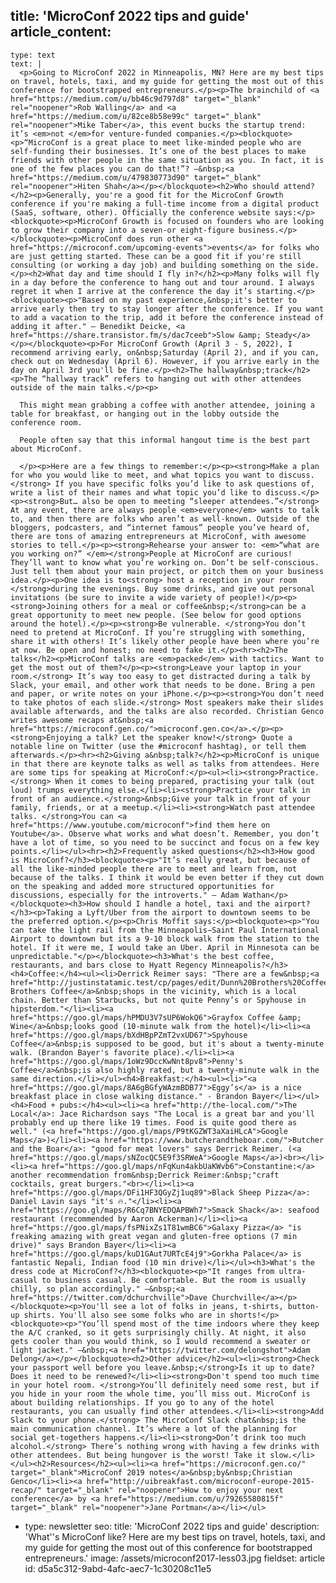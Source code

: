title: 'MicroConf 2022 tips and guide'
article_content:
  -
    type: text
    text: |
      <p>Going to MicroConf 2022 in Minneapolis, MN? Here are my best tips on travel, hotels, taxi, and my guide for getting the most out of this conference for bootstrapped entrepreneurs.</p><p>The brainchild of <a href="https://medium.com/u/bb46c9d797d8" target="_blank" rel="noopener">Rob Walling</a> and <a href="https://medium.com/u/82ce8b58e99c" target="_blank" rel="noopener">Mike Taber</a>, this event bucks the startup trend: it’s <em>not </em>for venture-funded companies.</p><blockquote><p>“MicroConf is a great place to meet like-minded people who are self-funding their businesses. It’s one of the best places to make friends with other people in the same situation as you. In fact, it is one of the few places you can do that!”? –&nbsp;<a href="https://medium.com/u/479830773d90" target="_blank" rel="noopener">Hiten Shah</a></p></blockquote><h2>Who should attend?</h2><p>Generally, you're a good fit for the MicroConf Growth conference if you're making a full-time income from a digital product (SaaS, software, other). Officially the conference website says:</p><blockquote><p>MicroConf Growth is focused on founders who are looking to grow their company into a seven-or eight-figure business.</p></blockquote><p>MicroConf does run other <a href="https://microconf.com/upcoming-events">events</a> for folks who are just getting started. These can be a good fit if you're still consulting (or working a day job) and building something on the side.</p><h2>What day and time should I fly in?</h2><p>Many folks will fly in a day before the conference to hang out and tour around. I always regret it when I arrive at the conference the day it’s starting.</p><blockquote><p>"Based on my past experience,&nbsp;it's better to arrive early then try to stay longer after the conference. If you want to add a vacation to the trip, add it before the conference instead of adding it after." – Benedikt Deicke, <a href="https://share.transistor.fm/s/dac7ceeb">Slow &amp; Steady</a></p></blockquote><p>For MicroConf Growth (April 3 - 5, 2022), I recommend arriving early, on&nbsp;Saturday (April 2), and if you can, check out on Wednesday (April 6). However, if you arrive early in the day on April 3rd you'll be fine.</p><h2>The hallway&nbsp;track</h2><p>The “hallway track” refers to hanging out with other attendees outside of the main talks.</p><p>
      
      This might mean grabbing a coffee with another attendee, joining a table for breakfast, or hanging out in the lobby outside the conference room.
      
      People often say that this informal hangout time is the best part about MicroConf.
      
      </p><p>Here are a few things to remember:</p><p><strong>Make a plan for who you would like to meet, and what topics you want to discuss.</strong> If you have specific folks you’d like to ask questions of, write a list of their names and what topic you’d like to discuss.</p><p><strong>But… also be open to meeting “sleeper attendees.”</strong> At any event, there are always people <em>everyone</em> wants to talk to, and then there are folks who aren’t as well-known. Outside of the bloggers, podcasters, and “internet famous” people you’ve heard of, there are tons of amazing entrepreneurs at MicroConf, with awesome stories to tell.</p><p><strong>Rehearse your answer to: <em>“what are you working on?” </em></strong>People at MicroConf are curious! They’ll want to know what you’re working on. Don’t be self-conscious. Just tell them about your main project, or pitch them on your business idea.</p><p>One idea is to<strong> host a reception in your room </strong>during the evenings. Buy some drinks, and give out personal invitations (be sure to invite a wide variety of people!)</p><p><strong>Joining others for a meal or coffee&nbsp;</strong>can be a great opportunity to meet new people. (See below for good options around the hotel).</p><p><strong>Be vulnerable. </strong>You don’t need to pretend at MicroConf. If you’re struggling with something, share it with others! It’s likely other people have been where you’re at now. Be open and honest; no need to fake it.</p><hr><h2>The talks</h2><p>MicroConf talks are <em>packed</em> with tactics. Want to get the most out of them?</p><p><strong>Leave your laptop in your room.</strong> It’s way too easy to get distracted during a talk by Slack, your email, and other work that needs to be done. Bring a pen and paper, or write notes on your iPhone.</p><p><strong>You don’t need to take photos of each slide.</strong> Most speakers make their slides available afterwards, and the talks are also recorded. Christian Genco writes awesome recaps at&nbsp;<a href="https://microconf.gen.co/">microconf.gen.co</a>.</p><p><strong>Enjoying a talk? Let the speaker know!</strong> Quote a notable line on Twitter (use the #microconf hashtag), or tell them afterwards.</p><hr><h2>Giving a&nbsp;talk?</h2><p>MicroConf is unique in that there are keynote talks as well as talks from attendees. Here are some tips for speaking at MicroConf:</p><ul><li><strong>Practice.</strong> When it comes to being prepared, practising your talk (out loud) trumps everything else.</li><li><strong>Practice your talk in front of an audience.</strong>&nbsp;Give your talk in front of your family, friends, or at a meetup.</li><li><strong>Watch past attendee talks. </strong>You can <a href="https://www.youtube.com/microconf">find them here on Youtube</a>. Observe what works and what doesn’t. Remember, you don’t have a lot of time, so you need to be succinct and focus on a few key points.</li></ul><hr><h2>Frequently asked questions</h2><h3>How good is MicroConf?</h3><blockquote><p>"It’s really great, but because of all the like-minded people there are to meet and learn from, not because of the talks. I think it would be even better if they cut down on the speaking and added more structured opportunities for discussions, especially for the introverts." – Adam Wathan</p></blockquote><h3>How should I handle a hotel, taxi and the airport?</h3><p>Taking a Lyft/Uber from the airport to downtown seems to be the preferred option.</p><p>Chris Moffit says:</p><blockquote><p>"You can take the light rail from the Minneapolis−Saint Paul International Airport to downtown but its a 9-10 block walk from the station to the hotel. If it were me, I would take an Uber. April in Minnesota can be unpredictable."</p></blockquote><h3>What's the best coffee, restaurants, and bars close to Hyatt Regency Minneapolis?</h3><h4>Coffee:</h4><ul><li>Derrick Reimer says: "There are a few&nbsp;<a href="http://justinstatamic.test/cp/pages/edit/Dunn%20Brothers%20Coffee">Dunn Brothers Coffee</a>&nbsp;shops in the vicinity, which is a local chain. Better than Starbucks, but not quite Penny’s or Spyhouse in hipsterdom."</li><li><a href="https://goo.gl/maps/hPMDU3V7sUP6WokQ6">Grayfox Coffee &amp; Wine</a>&nbsp;looks good (10-minute walk from the hotel)</li><li><a href="https://goo.gl/maps/bXdHBpPZmT2vxUD67">Spyhouse Coffee</a>&nbsp;is supposed to be good, but it's about a twenty-minute walk. (Brandon Bayer's favorite place).</li><li><a href="https://goo.gl/maps/1oWz9DccKwNnt8pv8">Penny's Coffee</a>&nbsp;is also highly rated, but a twenty-minute walk in the same direction.</li></ul><h4>Breakfast:</h4><ul><li>"<a href="https://goo.gl/maps/8A6gBGfyWAzmBDB77">Eggy’s</a> is a nice breakfast place in close walking distance." - Brandon Bayer</li></ul><h4>Food + pubs:</h4><ul><li><a href="http://the-local.com/">The Local</a>: Jace Richardson says "The Local is a great bar and you'll probably end up there like 19 times. Food is quite good there as well." (<a href="https://goo.gl/maps/P9tKGZWT3aXaiHLcA">Google Maps</a>)</li><li><a href="https://www.butcherandtheboar.com/">Butcher and the Boar</a>: "good for meat lovers" says Derrick Reimer. (<a href="https://goo.gl/maps/sNZocQC5E9f3SRWeA">Google Maps</a>)<br></li><li><a href="https://goo.gl/maps/nFqKun4akbUaKWvb6">Constantine:</a> another recommendation from&nbsp;Derrick Reimer:&nbsp;"craft cocktails, great burgers."<br></li><li><a href="https://goo.gl/maps/DFi1HF3QGyZj1uq89">Black Sheep Pizza</a>: Daniel Lavin says "it's 🔥."</li><li><a href="https://goo.gl/maps/R6Cq7BNYEDQAPBWh7">Smack Shack</a>: seafood restaurant (recommended by Aaron Ackerman)</li><li><a href="https://goo.gl/maps/fsPNixZs1T81wmBC6">Galaxy Pizza</a> "is freaking amazing with great vegan and gluten-free options (7 min drive)" says Brandon Bayer</li><li><a href="https://goo.gl/maps/kuD1GAut7URTcE4j9">Gorkha Palace</a> is fantastic Nepali, Indian food (10 min drive)</li></ul><h3>What's the dress code at MicroConf?</h3><blockquote><p>"It ranges from ultra-casual to business casual. Be comfortable. But the room is usually chilly, so plan accordingly." –&nbsp;<a href="https://twitter.com/dchurchville">Dave Churchville</a></p></blockquote><p>You'll see a lot of folks in jeans, t-shirts, button-up shirts. You'll also see some folks who are in shorts!</p><blockquote><p>"You’ll spend most of the time indoors where they keep the A/C cranked, so it gets surprisingly chilly. At night, it also gets cooler than you would think, so I would recommend a sweater or light jacket." –&nbsp;<a href="https://twitter.com/delongshot">Adam Delong</a></p></blockquote><h2>Other advice</h2><ul><li><strong>Check your passport well before you leave.&nbsp;</strong>Is it up to date? Does it need to be renewed?</li><li><strong>Don't spend too much time in your hotel room. </strong>You’ll definitely need some rest, but if you hide in your room the whole time, you’ll miss out. MicroConf is about building relationships. If you go to any of the hotel restaurants, you can usually find other attendees.</li><li><strong>Add Slack to your phone.</strong> The MicroConf Slack chat&nbsp;is the main communication channel. It’s where a lot of the planning for social get-togethers happens.</li><li><strong>Don’t drink too much alcohol.</strong> There’s nothing wrong with having a few drinks with other attendees. But being hungover is the worst! Take it slow.</li></ul><h2>Resources</h2><ul><li><a href="https://microconf.gen.co/" target="_blank">MicroConf 2019 notes</a>&nbsp;by&nbsp;Christian Genco</li><li><a href="http://uibreakfast.com/microconf-europe-2015-recap/" target="_blank" rel="noopener">How to enjoy your next conference</a> by <a href="https://medium.com/u/79265580815f" target="_blank" rel="noopener">Jane Portman</a></li></ul>
  -
    type: newsletter
seo:
  title: 'MicroConf 2022 tips and guide'
  description: 'What''s MicroConf like? Here are my best tips on travel, hotels, taxi, and my guide for getting the most out of this conference for bootstrapped entrepreneurs.'
  image: /assets/microconf2017-less03.jpg
fieldset: article
id: d5a5c312-9abd-4afc-aec7-1c30208c11e5
